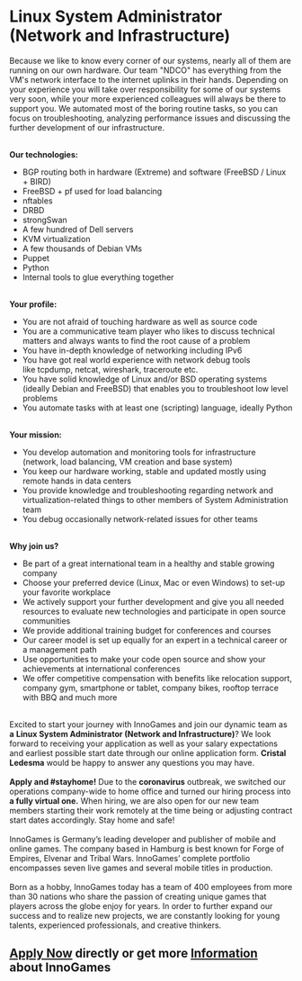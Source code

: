 <h1>Linux System Administrator (Network and Infrastructure)</h1>
<p><span>Because we like to know every corner of our systems, nearly all of them are running on our own hardware. Our team "NDCO" has everything from the VM's network interface to the internet uplinks in their hands. Depending on your experience you will take over responsibility for some of our systems very soon, while your more experienced colleagues will always be there to support you. We automated most of the boring routine tasks, so you can focus on troubleshooting, analyzing performance issues and discussing the further development of our infrastructure.</span></p><p><strong><br />Our technologies:<br /></strong></p><ul><li>BGP routing both in hardware (Extreme) and software (FreeBSD / Linux + BIRD)</li><li>FreeBSD + pf used for load balancing</li><li>nftables</li><li>DRBD</li><li>strongSwan</li><li>A few hundred of Dell servers</li><li>KVM virtualization</li><li>A few thousands of Debian VMs</li><li>Puppet</li><li>Python</li><li>Internal tools to glue everything together</li></ul><p><strong><br />Your profile:</strong></p><ul><li>You are not afraid of touching hardware as well as source code</li><li>You are a communicative team player who likes to discuss technical matters and always wants to find the root cause of a problem</li><li>You have in-depth knowledge of networking including IPv6</li><li>You have got real world experience with network debug tools like tcpdump, netcat, wireshark, traceroute etc.</li><li>You have solid knowledge of Linux and/or BSD operating systems (ideally Debian and FreeBSD) that enables you to troubleshoot low level problems</li><li>You automate tasks with at least one (scripting) language, ideally Python</li></ul><p><br /><strong>Your mission:</strong></p><ul><li>You develop automation and monitoring tools for infrastructure (network, load balancing, VM creation and base system)</li><li>You keep our hardware working, stable and updated mostly using remote hands in data centers</li><li>You provide knowledge and troubleshooting regarding network and virtualization-related things to other members of System Administration team</li><li>You debug occasionally network-related issues for other teams</li></ul><p><strong><br />Why join us?<br /></strong></p><ul><li>Be part of a great international team in a healthy and stable growing company</li><li>Choose your preferred device (Linux, Mac or even Windows) to set-up your favorite workplace</li><li>We actively support your further development and give you all needed resources to evaluate new technologies and participate in open source communities</li><li>We provide additional training budget for conferences and courses<span style="color: rgb(29,28,29);font-family: Slack-Lato , appleLogo , sans-serif;font-size: 15.0px;text-align: left;"></span></li><li>Our career model is set up equally for an expert in a technical career or a management path</li><li>Use opportunities to make your code open source and show your achievements at international conferences</li><li>We offer competitive compensation with benefits like relocation support, company gym, smartphone or tablet, company bikes, rooftop terrace with BBQ and much more</li></ul><p><br />Excited to start your journey with InnoGames and join our dynamic team as <strong>a</strong> <strong>Linux System Administrator (Network and Infrastructure)</strong>? We look forward to receiving your application as well as your salary expectations and earliest possible start date through our online application form. <strong>Cristal Ledesma</strong> would be happy to answer any questions you may have.<br /><br /><span><strong>Apply and #stayhome!</strong> Due to the <strong>coronavirus</strong> outbreak, we switched our operations company-wide to home office and turned our hiring process into <strong>a fully virtual one.</strong> When hiring, we are also open for our new team members starting their work remotely at the time being or adjusting contract start dates accordingly. Stay home and safe!</span><br /><br /><span>InnoGames is Germany’s leading developer and publisher of mobile and online games. The company based in Hamburg is best known for Forge of Empires, Elvenar and Tribal Wars. InnoGames’ complete portfolio encompasses seven live games and several mobile titles in production.</span><br /><br /><span>Born as a hobby, InnoGames today has a team of 400 employees from more than 30 nations who share the passion of creating unique games that players across the globe enjoy for years. In order to further expand our success and to realize new projects, we are constantly looking for young talents, experienced professionals, and creative thinkers.</span></p>

<h2><a href="https://jobs.jobvite.com/careers/innogames/job//odCmbfw6/apply?__jvst=Job+Board&__jvsd=github_jobs_repo">Apply Now</a> directly or get more <a href="https://www.innogames.com/career/detail/job/linux-system-administrator-network-and-infrastructure-/?s=github_jobs_repo">Information</a> about InnoGames</h2>